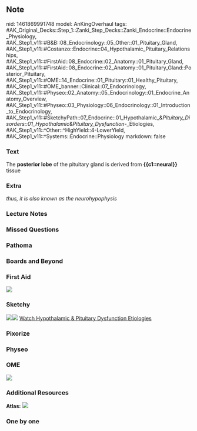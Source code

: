## Note
nid: 1461869991748
model: AnKingOverhaul
tags: #AK_Original_Decks::Step_1::Zanki_Step_Decks::Zanki_Endocrine::Endocrine_Physiology, #AK_Step1_v11::#B&B::08_Endocrinology::05_Other::01_Pituitary_Gland, #AK_Step1_v11::#Costanzo::Endocrine::04_Hypothalamic_Pituitary_Relationships, #AK_Step1_v11::#FirstAid::08_Endocrine::02_Anatomy::01_Pituitary_Gland, #AK_Step1_v11::#FirstAid::08_Endocrine::02_Anatomy::01_Pituitary_Gland::Posterior_Pituitary, #AK_Step1_v11::#OME::14_Endocrine::01_Pituitary::01_Healthy_Pituitary, #AK_Step1_v11::#OME_banner::Clinical::07_Endocrinology, #AK_Step1_v11::#Physeo::02_Anatomy::05_Endocrinology::01_Endocrine_Anatomy_Overview, #AK_Step1_v11::#Physeo::03_Physiology::06_Endocrinology::01_Introduction_to_Endocrinology, #AK_Step1_v11::#SketchyPath::07_Endocrine::01_Hypothalamic_&_Pituitary_Disorders::01_Hypothalamic_&_Pituitary_Dysfunction_-_Etiologies, #AK_Step1_v11::^Other::^HighYield::4-LowerYield, #AK_Step1_v11::^Systems::Endocrine::Physiology
markdown: false

### Text
<div>
  The <b>posterior lobe</b> of the pituitary gland is derived from
  <b>{{c1::neural}}</b> tissue
</div>

### Extra
<i>thus, it is also known as the neurohypophysis</i>

### Lecture Notes


### Missed Questions


### Pathoma


### Boards and Beyond


### First Aid
<img src="tmpfvt3nb.png">

### Sketchy
<img src="posterior%20pituitary_1566160514431.jpg"><img src=
"Zoverall%20picture%20(106)_1566160514431.JPG"> <a href=
"https://dashboard.sketchy.com/study/medical/courses/medical-pathophysiology/units/medical-pathophysiology-endocrine/videos/medical-pathophysiology-endocrine-hypothalamic-and-pituitary-disorders-hypothalamic-and-pituitary-dysfunction-etiologies?utm_source=anki&utm_medium=partnership&utm_campaign=february_update&utm_content=medical">
Watch Hypothalamic & Pituitary Dysfunction Etiologies</a>

### Pixorize


### Physeo


### OME
<div class="ome-widget">
  <a href=
  "https://onlinemeded.org/spa/endocrinology?ref=anki"><img src=
  "_OME_AnkiFlashcards_Topic_5.png"></a>
</div>

### Additional Resources
<b>Atlas:</b> <img src="tmpKNBHDE.png">

### One by one

